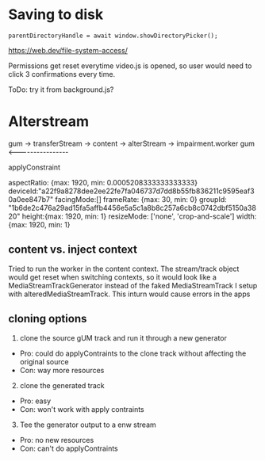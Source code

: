 # Saving to disk

`parentDirectoryHandle = await window.showDirectoryPicker();
`

https://web.dev/file-system-access/

Permissions get reset everytime video.js is opened, so user would need to click 3 confirmations every time.

ToDo: try it from background.js?

# Alterstream

gum -> transferStream -> content 
    -> alterStream -> impairment.worker
gum <---------------- 

applyConstraint 


aspectRatio: {max: 1920, min: 0.0005208333333333333}
deviceId:"a22f9a8278dee2ee22fe7fa046737d7dd8b55fb836211c9595eaf30a0ee847b7"
facingMode:[]
frameRate: {max: 30, min: 0}
groupId: "1b6de2c476a29ad15fa5affb4456e5a5c1a8b8c257a6cb8c0742dbf5150a3820"
height:{max: 1920, min: 1}
resizeMode: ['none', 'crop-and-scale']
width: {max: 1920, min: 1}

## content vs. inject context

Tried to run the worker in the content context.
The stream/track object would get reset when switching contexts, so it would look like a 
MediaStreamTrackGenerator instead of the faked MediaStreamTrack I setup with alteredMediaStreamTrack.
This inturn would cause errors in the apps

## cloning options

1. clone the source gUM track and run it through a new generator
 - Pro: could do applyContraints to the clone track without affecting the original source
 - Con: way more resources
2. clone the generated track
 - Pro: easy
 - Con: won't work with apply contraints
3. Tee the generator output to a enw stream 
 - Pro: no new resources
 - Con: can't do applyContraints


